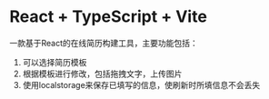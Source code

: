 # React + TypeScript + Vite

一款基于React的在线简历构建工具，主要功能包括：
1. 可以选择简历模板
2. 根据模板进行修改，包括拖拽文字，上传图片
3. 使用localstorage来保存已填写的信息，使刷新时所填信息不会丢失